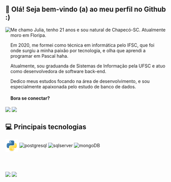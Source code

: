 <h2>👋 Olá! Seja bem-vindo (a) ao meu perfil no Github :) </h2>

<img align="left" height="250" src="https://media.tenor.com/PP9v7VIs6R4AAAAd/scaler-create-impact.gif"/> Me chamo Julia, tenho 21 anos e sou natural de Chapecó-SC. Atualmente moro em Floripa.


Em 2020, me formei como técnica em informática pelo IFSC, que foi onde surgiu a minha paixão por tecnologia, e olha que aprendi a programar em Pascal haha.

Atualmente, sou graduanda de Sistemas de Informação pela UFSC e atuo como desenvolvedora de software back-end.

Dedico meus estudos focando na área de desenvolvimento, e sou especialmente apaixonada pelo estudo de banco de dados.

<h4>Bora se conectar?</h4>
<p><a href="https://www.linkedin.com/in/julia-fernanda-werlang-5762581b9/"><img src="https://img.shields.io/badge/linkedin-%230077B5.svg?&style=for-the-badge&logo=linkedin&logoColor=white" height=25></a>
<a href = "mailto:ajulia.fernanda80@gmail.com"><img src="https://img.shields.io/badge/-Gmail-%23333?style=for-the-badge&logo=gmail&logoColor=white" target="_blank"></a> </p>

<div style="display: inline_block">
<h2>💻 Principais tecnologias</h2>
  <img align="center" alt="python" height="40" width="40" src="https://raw.githubusercontent.com/devicons/devicon/master/icons/python/python-original.svg">
  <img align="center" alt="postgresql" height="40" width="40" src="https://upload.wikimedia.org/wikipedia/commons/thumb/2/29/Postgresql_elephant.svg/1200px-Postgresql_elephant.svg.png">
  <img align="center" alt="sqlserver" height="40" width="40" src="https://www.svgrepo.com/show/303229/microsoft-sql-server-logo.svg">
  <img align="center" alt="mongoDB" height="40" width="40" src="https://www.svgrepo.com/show/354090/mongodb.svg">

</div>

<br><br>
<p>
<img height="180em" src="https://github-readme-stats.vercel.app/api?username=juufernandaw&amp;show_icons=true">
<img height="180em" src="https://github-readme-stats.vercel.app/api/top-langs/?username=juufernandaw&layout=compact"/>
</p>
